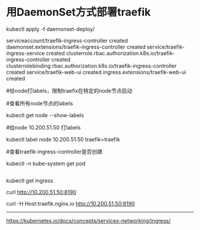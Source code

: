 
# 用DaemonSet方式部署traefik

kubectl apply -f daemonset-deploy/

serviceaccount/traefik-ingress-controller created
daemonset.extensions/traefik-ingress-controller created
service/traefik-ingress-service created
clusterrole.rbac.authorization.k8s.io/traefik-ingress-controller created
clusterrolebinding.rbac.authorization.k8s.io/traefik-ingress-controller created
service/traefik-web-ui created
ingress.extensions/traefik-web-ui created

#给node打labels，限制traefix在特定的node节点启动

#查看所有node节点的labels  

kubectl get node --show-labels

#给node 10.200.51.50 打labels

kubectl label node 10.200.51.50 traefik=traefik

#查看traefik-ingress-controller是否创建

kubectl -n kube-system get pod 

##

kubectl get ingress

curl  http://10.200.51.50:8190

curl -H Host:traefik.nginx.io http://10.200.51.50:8190



------------------------------------------------------
https://kubernetes.io/docs/concepts/services-networking/ingress/
